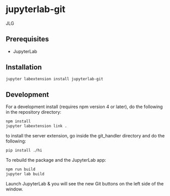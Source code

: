 # jupyterlab-git


JLG


## Prerequisites

* JupyterLab

## Installation

```bash
jupyter labextension install jupyterlab-git
```

## Development

For a development install (requires npm version 4 or later), do the following in the repository directory:

```bash
npm install
jupyter labextension link .
```
to install the server extension, go inside the git_handler directory and do the following:
```bash
pip install ./hi
```

To rebuild the package and the JupyterLab app:

```bash
npm run build
jupyter lab build
```

Launch JupyterLab & you will see the new Git buttons on the left side of the window.
